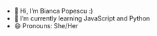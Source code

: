 - 👋 Hi, I’m Bianca Popescu :)
- 🌱 I’m currently learning JavaScript and Python
- 😄 Pronouns: She/Her

<!---
Q-bran/Q-bran is a ✨ special ✨ repository because its `README.md` (this file) appears on your GitHub profile.
You can click the Preview link to take a look at your changes.
--->

